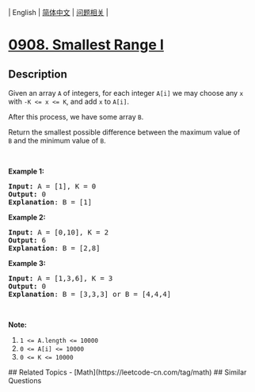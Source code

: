 
| English | [简体中文](README.md) | [问题相关](QUESTION.md) |
# [0908. Smallest Range I](https://leetcode-cn.com/problems/smallest-range-i/)
## Description
<p>Given an array <code>A</code> of integers, for each integer <code>A[i]</code> we may choose any <code>x</code> with <code>-K &lt;= x &lt;= K</code>, and add <code>x</code> to <code>A[i]</code>.</p>

<p>After this process, we have some array <code>B</code>.</p>

<p>Return the smallest possible difference between the maximum value of <code>B</code>&nbsp;and the minimum value of <code>B</code>.</p>

<p>&nbsp;</p>

<ol>
</ol>

<div>
<p><strong>Example 1:</strong></p>

<pre>
<strong>Input: </strong>A = <span id="example-input-1-1">[1]</span>, K = <span id="example-input-1-2">0</span>
<strong>Output: </strong><span id="example-output-1">0
<strong>Explanation</strong>: B = [1]</span>
</pre>

<div>
<p><strong>Example 2:</strong></p>

<pre>
<strong>Input: </strong>A = <span id="example-input-2-1">[0,10]</span>, K = <span id="example-input-2-2">2</span>
<strong>Output: </strong><span id="example-output-2">6
</span><span id="example-output-1"><strong>Explanation</strong>: B = [2,8]</span>
</pre>

<div>
<p><strong>Example 3:</strong></p>

<pre>
<strong>Input: </strong>A = <span id="example-input-3-1">[1,3,6]</span>, K = <span id="example-input-3-2">3</span>
<strong>Output: </strong><span id="example-output-3">0
</span><span id="example-output-1"><strong>Explanation</strong>: B = [3,3,3] or B = [4,4,4]</span>
</pre>

<p>&nbsp;</p>

<p><strong>Note:</strong></p>

<ol>
	<li><code>1 &lt;= A.length &lt;= 10000</code></li>
	<li><code>0 &lt;= A[i] &lt;= 10000</code></li>
	<li><code>0 &lt;= K &lt;= 10000</code></li>
</ol>
</div>
</div>
</div>
## Related Topics
- [Math](https://leetcode-cn.com/tag/math)
## Similar Questions

